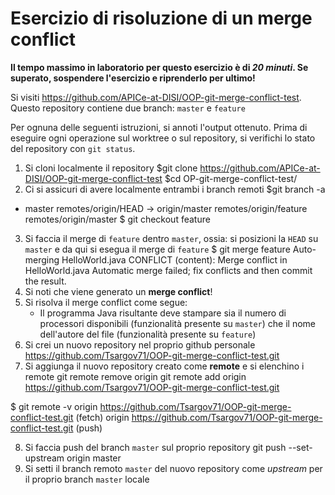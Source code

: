 # Esercizio di risoluzione di un merge conflict

**Il tempo massimo in laboratorio per questo esercizio è di _20 minuti_.
Se superato, sospendere l'esercizio e riprenderlo per ultimo!**

Si visiti https://github.com/APICe-at-DISI/OOP-git-merge-conflict-test.
Questo repository contiene due branch: `master` e `feature`

Per ognuna delle seguenti istruzioni, si annoti l'output ottenuto.
Prima di eseguire ogni operazione sul worktree o sul repository,
si verifichi lo stato del repository con `git status`.

1. Si cloni localmente il repository
$git clone https://github.com/APICe-at-DISI/OOP-git-merge-conflict-test
$cd OP-git-merge-conflict-test/
2. Ci si assicuri di avere localmente entrambi i branch remoti
$git branch -a
* master
  remotes/origin/HEAD -> origin/master
  remotes/origin/feature
  remotes/origin/master
$ git checkout feature

3. Si faccia il merge di `feature` dentro `master`, ossia: si posizioni la `HEAD` su `master`
   e da qui si esegua il merge di `feature`
  $ git merge feature
  Auto-merging HelloWorld.java
  CONFLICT (content): Merge conflict in HelloWorld.java
  Automatic merge failed; fix conflicts and then commit the result.
4. Si noti che viene generato un **merge conflict**!
5. Si risolva il merge conflict come segue:
   - Il programma Java risultante deve stampare sia il numero di processori disponibili
     (funzionalità presente su `master`)
     che il nome dell'autore del file
     (funzionalità presente su `feature`)
6. Si crei un nuovo repository nel proprio github personale
https://github.com/Tsargov71/OOP-git-merge-conflict-test.git
7. Si aggiunga il nuovo repository creato come **remote** e si elenchino i remote
git remote remove origin
git remote add origin https://github.com/Tsargov71/OOP-git-merge-conflict-test.git

$ git remote -v
origin  https://github.com/Tsargov71/OOP-git-merge-conflict-test.git (fetch)
origin  https://github.com/Tsargov71/OOP-git-merge-conflict-test.git (push)

8. Si faccia push del branch `master` sul proprio repository
git push --set-upstream origin master
9. Si setti il branch remoto `master` del nuovo repository come *upstream* per il proprio branch `master` locale
